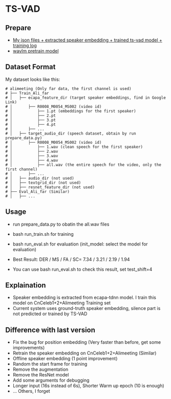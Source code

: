# TS-VAD

## Prepare
- [My json files + extracted speaker embedding + trained ts-vad model + training log](https://drive.google.com/drive/folders/1AFip2h9W7sCFbzzasL_fAkGUNZOzaTGK?usp=share_link)
- [wavlm pretrain model](https://drive.google.com/file/d/1-zlAj2SyVJVsbhifwpTlAfrgc9qu-HDb/view?usp=share_link)

## Dataset Format
My dataset looks like this:

    # alimeeting (Only far data, the first channel is used)
    # ├── Train_Ali_far 
    # │   ├── ecapa_feature_dir (target speaker embeddings, find in Google Link)
    # │       ├── R0008_M0054_MS002 (video id)
    # │           ├── 1.pt (embeddings for the first speaker)
    # │           ├── 2.pt
    # │           ├── 3.pt
    # │           ├── 4.pt
    # │       ├── ...
    # │   ├── target_audio_dir (speech dataset, obtain by run prepare_data.py)
    # │       ├── R0008_M0054_MS002 (video id)
    # │           ├── 1.wav (clean speech for the first speaker)
    # │           ├── 2.wav
    # │           ├── 3.wav
    # │           ├── 4.wav
    # │           ├── all.wav (the entire speech for the video, only the first channel)
    # │       ├── ...
    # │   ├── audio_dir (not used)
    # │   ├── textgrid_dir (not used)
    # │   ├── resnet_feature_dir (not used)
    # ├── Eval_Ali_far (Similar)
    # │   ├── ...

## Usage
- run prepare_data.py to obatin the all.wav files
- bash run_train.sh for training
- bash run_eval.sh for evaluation (init_model: select the model for evaluation)

- Best Result: DER / MS / FA / SC= 7.34 / 3.21 / 2.19 / 1.94
- You can use bash run_eval.sh to check this result, set test_shift=4

## Explaination
- Speaker embedding is extracted from ecapa-tdnn model. I train this model on CnCeleb1+2+Alimeeting Training set
- Current system uses ground-truth speaker embedding, silence part is not predicted or trained by TS-VAD

## Difference with last version
- Fix the bug for position embedding (Very faster than before, get some improvements)
- Retrain the speaker embedding on CnCeleb1+2+Alimeeting (Similar)
- Offline speaker embedding (1 point improvement)
- Random the start frame for training
- Remove the augmentation
- Remove the ResNet model
- Add some arguments for debugging
- Longer input (16s instead of 6s), Shorter Warm up epoch (10 is enough)
- ... Others, I forget